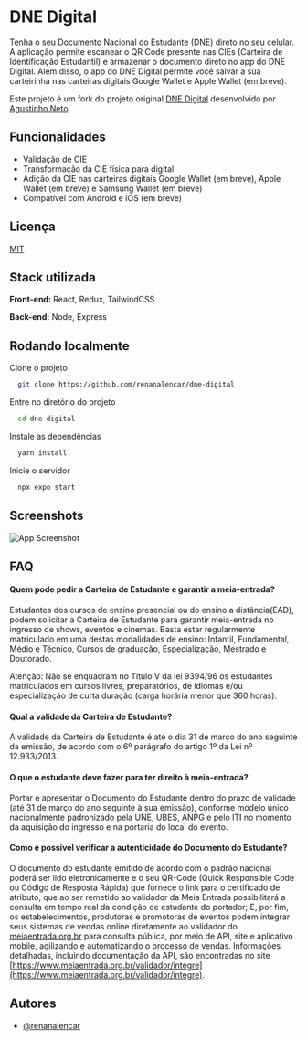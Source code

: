 
# DNE Digital

Tenha o seu Documento Nacional do Estudante (DNE) direto no seu celular. A aplicação permite escanear o QR Code presente nas CIEs (Carteira de Identificação Estudantil) e armazenar o documento direto no app do DNE Digital. Além disso, o app do DNE Digital permite você salvar a sua carteirinha nas carteiras digitais Google Wallet e Apple Wallet (em breve).

Este projeto é um fork do projeto original [DNE Digital](https://github.com/agustinhopneto/dne-digital) desenvolvido por [Agustinho Neto](https://github.com/agustinhopneto).



## Funcionalidades

- Validação de CIE
- Transformação da CIE física para digital
- Adição da CIE nas carteiras digitais Google Wallet (em breve), Apple Wallet (em breve) e Samsung Wallet (em breve)
- Compatível com Android e iOS (em breve)


## Licença

[MIT](https://choosealicense.com/licenses/mit/)


## Stack utilizada

**Front-end:** React, Redux, TailwindCSS

**Back-end:** Node, Express


## Rodando localmente

Clone o projeto

```bash
  git clone https://github.com/renanalencar/dne-digital
```

Entre no diretório do projeto

```bash
  cd dne-digital
```

Instale as dependências

```bash
  yarn install
```

Inicie o servidor

```bash
  npx expo start
```


## Screenshots

![App Screenshot](https://via.placeholder.com/468x300?text=App+Screenshot+Here)


## FAQ

#### Quem pode pedir a Carteira de Estudante e garantir a meia-entrada?

Estudantes dos cursos de ensino presencial ou do ensino a distância(EAD), podem solicitar a Carteira de Estudante para garantir meia-entrada no ingresso de shows, eventos e cinemas. Basta estar regularmente matriculado em uma destas modalidades de ensino: Infantil, Fundamental, Médio e Técnico, Cursos de graduação, Especialização, Mestrado e Doutorado.

Atenção: Não se enquadram no Título V da lei 9394/96 os estudantes matriculados em cursos livres, preparatórios, de idiomas e/ou especialização de curta duração (carga horária menor que 360 horas).

#### Qual a validade da Carteira de Estudante?

A validade da Carteira de Estudante é até o dia 31 de março do ano seguinte da emissão, de acordo com o 6º parágrafo do artigo 1º da Lei nº 12.933/2013.

#### O que o estudante deve fazer para ter direito à meia-entrada?

Portar e apresentar o Documento do Estudante dentro do prazo de validade (até 31 de março do ano seguinte à sua emissão), conforme modelo único nacionalmente padronizado pela UNE, UBES, ANPG e pelo ITI no momento da aquisição do ingresso e na portaria do local do evento.

#### Como é possível verificar a autenticidade do Documento do Estudante?

O documento do estudante emitido de acordo com o padrão nacional poderá ser lido eletronicamente e o seu QR-Code (Quick Responsible Code ou Código de Resposta Rápida) que fornece o link para o certificado de atributo, que ao ser remetido ao validador da Meia Entrada possibilitará a consulta em tempo real da condição de estudante do portador;
E, por fim, os estabelecimentos, produtoras e promotoras de eventos podem integrar seus sistemas de vendas online diretamente ao validador do [meiaentrada.org.br](https://www.meiaentrada.org.br) para consulta pública, por meio de API, site e aplicativo mobile, agilizando e automatizando o processo de vendas. Informações detalhadas, incluindo documentação da API, são encontradas no site [https://www.meiaentrada.org.br/validador/integre](https://www.meiaentrada.org.br/validador/integre).
## Autores

- [@renanalencar](https://www.github.com/renanalencar)


